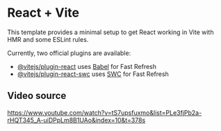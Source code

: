 # React + Vite

This template provides a minimal setup to get React working in Vite with HMR and some ESLint rules.

Currently, two official plugins are available:

- [@vitejs/plugin-react](https://github.com/vitejs/vite-plugin-react/blob/main/packages/plugin-react/README.md) uses [Babel](https://babeljs.io/) for Fast Refresh
- [@vitejs/plugin-react-swc](https://github.com/vitejs/vite-plugin-react-swc) uses [SWC](https://swc.rs/) for Fast Refresh

## Video source

<https://www.youtube.com/watch?v=tS7upsfuxmo&list=PLe3fjPb2a-rHQT345_A-uiDPpLm8B1UAo&index=10&t=378s>

